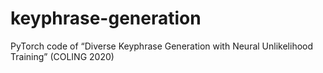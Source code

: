 # keyphrase-generation
PyTorch code of “Diverse Keyphrase Generation with Neural Unlikelihood Training” (COLING 2020)
